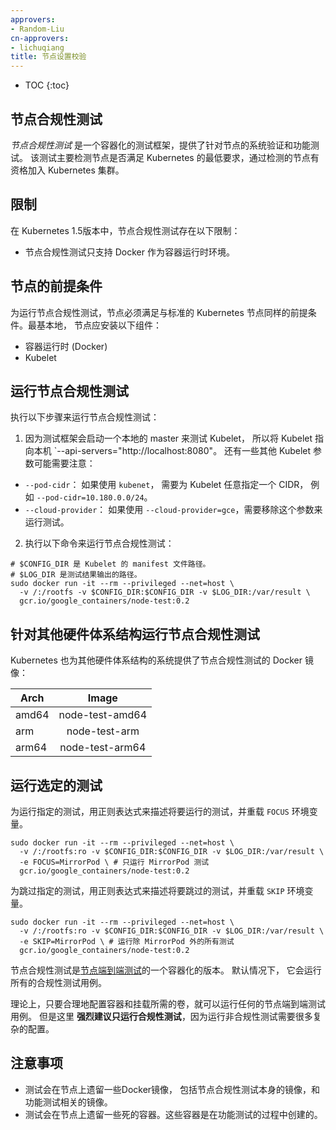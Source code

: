 ```yaml
---
approvers:
- Random-Liu
cn-approvers:
- lichuqiang
title: 节点设置校验
---
```



* TOC
{:toc}


## 节点合规性测试

*节点合规性测试* 是一个容器化的测试框架，提供了针对节点的系统验证和功能测试。 该测试主要检测节点是否满足 Kubernetes 的最低要求，通过检测的节点有资格加入 Kubernetes 集群。


## 限制

在 Kubernetes 1.5版本中，节点合规性测试存在以下限制：

* 节点合规性测试只支持 Docker 作为容器运行时环境。


## 节点的前提条件

为运行节点合规性测试，节点必须满足与标准的 Kubernetes 节点同样的前提条件。最基本地， 节点应安装以下组件：


* 容器运行时 (Docker)
* Kubelet


## 运行节点合规性测试

执行以下步骤来运行节点合规性测试：


1. 因为测试框架会启动一个本地的 master 来测试 Kubelet，
所以将 Kubelet 指向本机 `--api-servers="http://localhost:8080"。 还有一些其他 Kubelet 参数可能需要注意：
  * `--pod-cidr`： 如果使用 `kubenet`， 需要为 Kubelet 任意指定一个 CIDR， 例如 `--pod-cidr=10.180.0.0/24`。
  * `--cloud-provider`： 如果使用 `--cloud-provider=gce`，需要移除这个参数来运行测试。


2. 执行以下命令来运行节点合规性测试：


```shell
# $CONFIG_DIR 是 Kubelet 的 manifest 文件路径。
# $LOG_DIR 是测试结果输出的路径。
sudo docker run -it --rm --privileged --net=host \
  -v /:/rootfs -v $CONFIG_DIR:$CONFIG_DIR -v $LOG_DIR:/var/result \
  gcr.io/google_containers/node-test:0.2
```


## 针对其他硬件体系结构运行节点合规性测试

Kubernetes 也为其他硬件体系结构的系统提供了节点合规性测试的 Docker 镜像：

  Arch  |       Image       |
--------|:-----------------:|
 amd64  |  node-test-amd64  |
  arm   |    node-test-arm  |
 arm64  |  node-test-arm64  |


## 运行选定的测试

为运行指定的测试，用正则表达式来描述将要运行的测试，并重载 `FOCUS` 环境变量。


```shell
sudo docker run -it --rm --privileged --net=host \
  -v /:/rootfs:ro -v $CONFIG_DIR:$CONFIG_DIR -v $LOG_DIR:/var/result \
  -e FOCUS=MirrorPod \ # 只运行 MirrorPod 测试
  gcr.io/google_containers/node-test:0.2
```


为跳过指定的测试，用正则表达式来描述将要跳过的测试，并重载 `SKIP` 环境变量。


```shell
sudo docker run -it --rm --privileged --net=host \
  -v /:/rootfs:ro -v $CONFIG_DIR:$CONFIG_DIR -v $LOG_DIR:/var/result \
  -e SKIP=MirrorPod \ # 运行除 MirrorPod 外的所有测试
  gcr.io/google_containers/node-test:0.2
```


节点合规性测试是[节点端到端测试](https://github.com/kubernetes/community/blob/{{page.githubbranch}}/contributors/devel/e2e-node-tests.md)的一个容器化的版本。
默认情况下， 它会运行所有的合规性测试用例。


理论上，只要合理地配置容器和挂载所需的卷，就可以运行任何的节点端到端测试用例。 但是这里 **强烈建议只运行合规性测试**，因为运行非合规性测试需要很多复杂的配置。


## 注意事项

* 测试会在节点上遗留一些Docker镜像， 包括节点合规性测试本身的镜像，和功能测试相关的镜像。
* 测试会在节点上遗留一些死的容器。这些容器是在功能测试的过程中创建的。
